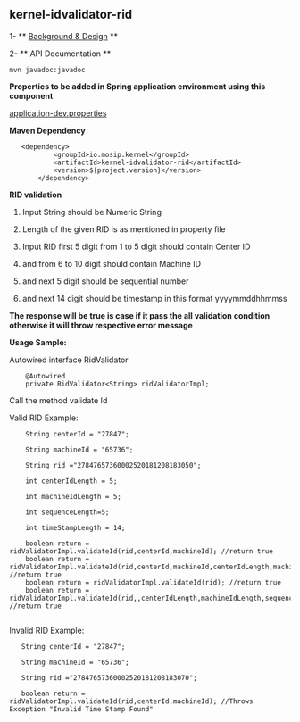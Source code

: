 ## kernel-idvalidator-rid

 1- ** [Background & Design](../../design/kernel/kernel-idvalidator-rid.md) **
 

 
 2- ** API Documentation **
 
 ```
 mvn javadoc:javadoc

 ```
 
**Properties to be added in Spring application environment using this component**

[application-dev.properties](../../config/application-dev.properties)


 
 **Maven Dependency**
 
 ```
 	<dependency>
			<groupId>io.mosip.kernel</groupId>
			<artifactId>kernel-idvalidator-rid</artifactId>
			<version>${project.version}</version>
		</dependency>

 ```
 
**RID validation**

1. Input String should be Numeric String

2. Length of the given RID is as mentioned in property file

3. Input RID first 5 digit from 1 to 5 digit should contain Center ID

4. and from 6 to 10 digit should contain Machine ID

5. and next 5 digit should be sequential number

6. and next 14 digit should be timestamp in this format yyyymmddhhmmss





**The response will be true is case if it pass the all validation condition otherwise it will throw respective error message**

 

**Usage Sample:**

Autowired interface RidValidator

```
	@Autowired
	private RidValidator<String> ridValidatorImpl;
```

Call the method validate Id

Valid RID Example:

```
	String centerId = "27847";

	String machineId = "65736";
	
	String rid ="27847657360002520181208183050";
	
	int centerIdLength = 5;
	
	int machineIdLength = 5;
	
	int sequenceLength=5;
	
	int timeStampLength = 14;
	
	boolean return = ridValidatorImpl.validateId(rid,centerId,machineId); //return true
	boolean return = ridValidatorImpl.validateId(rid,centerId,machineId,centerIdLength,machineIdLength,sequenceLength,timeStampLength); //return true
	boolean return = ridValidatorImpl.validateId(rid); //return true
	boolean return = ridValidatorImpl.validateId(rid,,centerIdLength,machineIdLength,sequenceLength,timeStampLength); //return true
 
 ```
 
 
 Invalid RID Example:
 
 ```
	String centerId = "27847";

	String machineId = "65736";
	
	String rid ="27847657360002520181208183070";
	
	boolean return = ridValidatorImpl.validateId(rid,centerId,machineId); //Throws Exception "Invalid Time Stamp Found"
	
 ```







